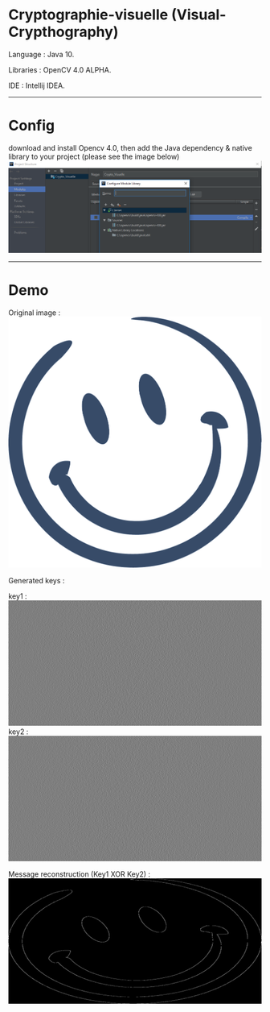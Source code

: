 # Cryptographie-visuelle (Visual-Crypthography)

Language : Java 10.

Libraries  : OpenCV 4.0 ALPHA.

IDE        : Intellij IDEA.

----------------------------------------------------------------------------------------------------------
# Config

download and install Opencv 4.0, then add the Java dependency & native library to your project (please see the image below)
![alt text](https://github.com/mehdi-sakhi/Cryptographie-visuelle/blob/master/resources/dependency.png)

----------------------------------------------------------------------------------------------------------
# Demo

Original image : ![alt text](https://github.com/mehdi-sakhi/Cryptographie-visuelle/blob/master/resources/smile.png)

Generated keys :


key1 :![alt text](https://github.com/mehdi-sakhi/Cryptographie-visuelle/blob/master/resources/key1.png)
key2 :![alt text](https://github.com/mehdi-sakhi/Cryptographie-visuelle/blob/master/resources/key2.png)

Message reconstruction (Key1 XOR Key2) 
 :![alt text](https://github.com/mehdi-sakhi/Cryptographie-visuelle/blob/master/resources/xor.png)




